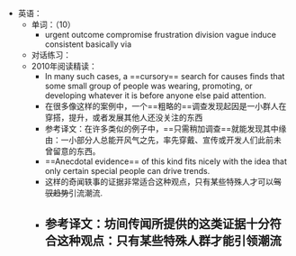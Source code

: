 - 英语：
	- 单词：（10）
		- urgent
		  outcome
		  compromise
		  frustration
		  division
		  vague
		  induce
		  consistent
		  basically
		  via
	- 对话练习：
	- 2010年阅读精读：
		- In many such cases, a ==cursory== search for causes finds that some small group of people was wearing, promoting, or developing whatever it is before anyone else paid attention.
		- 在很多像这样的案例中，一个==粗略的==调查发现起因是一小群人在穿搭，提升，或者发展其他人还没关注的东西
		- 参考译文：在许多类似的例子中，==只需稍加调查==就能发现其中缘由：一小部分人总能开风气之先，率先穿戴、宣传或开发人们此前未曾留意的东西。
		- ==Anecdotal evidence== of this kind fits nicely with the idea that only certain special people can drive trends.
		- 这样的奇闻轶事的证据非常适合这种观点，只有某些特殊人才可以~~驾驭趋势~~引流潮流.
		- 参考译文：坊间传闻所提供的这类证据十分符合这种观点：只有某些特殊人群才能引领潮流
			-